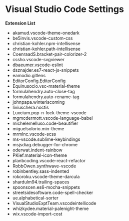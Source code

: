 # Visual Studio Code Settings

**Extension List**




* akamud.vscode-theme-onedark
* be5invis.vscode-custom-css
* christian-kohler.npm-intellisense
* christian-kohler.path-intellisense
* CoenraadS.bracket-pair-colorizer-2
* cssho.vscode-svgviewer
* dbaeumer.vscode-eslint
* dsznajder.es7-react-js-snippets
* eamodio.gitlens
* EditorConfig.EditorConfig
* Equinusocio.vsc-material-theme
* formulahendry.auto-close-tag
* formulahendry.auto-rename-tag
* johnpapa.winteriscoming
* liviuschera.noctis
* Luxcium.pop-n-lock-theme-vscode
* mgmcdermott.vscode-language-babel
* michelemelluso.code-beautifier
* miguelsolorio.min-theme
* mrmlnc.vscode-scss
* ms-vscode.sublime-keybindings
* msjsdiag.debugger-for-chrome
* oderwat.indent-rainbow
* PKief.material-icon-theme
* planbcoding.vscode-react-refactor
* RobbOwen.synthwave-vscode
* robinbentley.sass-indented
* rokoroku.vscode-theme-darcula
* shardulm94.trailing-spaces
* spoonscen.es6-mocha-snippets
* streetsidesoftware.code-spell-checker
* ue.alphabetical-sorter
* VisualStudioExptTeam.vscodeintellicode
* whizkydee.material-palenight-theme
* wix.vscode-import-cost
